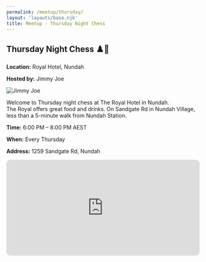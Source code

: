 ```yaml
---
permalink: /meetup/thursday/
layout: 'layouts/base.njk'
title: Meetup - Thursday Night Chess
---
```


<section class="section">
	<h2>Thursday Night Chess ♟️🍺</h2>
	<p><strong>Location:</strong> Royal Hotel, Nundah</p>
	<p><strong>Hosted by:</strong> Jimmy Joe</p>
	<div class="bio">
		<img
			src="https://avatars.githubusercontent.com/u/873384?s=400&v=4"
			alt="Jimmy Joe"
			class="bio-img"
		/>
	</div>
	<p>
		Welcome to Thursday night chess at The Royal Hotel in Nundah. <br />
		The Royal offers great food and drinks. On Sandgate Rd in Nundah Village, less than a 5-minute walk from Nundah Station.
	</p>
	<p><strong>Time:</strong> 6:00 PM – 8:00 PM AEST</p>
	<p><strong>When:</strong> Every Thursday</p>
	<p><strong>Address:</strong> 1259 Sandgate Rd, Nundah</p>
	<div class="map">
		<iframe
			src="https://www.google.com/maps/embed?pb=!1m18!1m12!1m3!1d3539.743539120519!2d153.0613242!3d-27.401235!2m3!1f0!2f0!3f0!3m2!1i1024!2i768!4f13.1!3m3!1m2!1s0x6b93df3cc8f4c4fb%3A0x5c8fe9f5679c437e!2sRoyal%20Hotel%20Nundah!5e0!3m2!1sen!2sau!4v1621066894245!5m2!1sen!2sau"
			width="100%"
			height="250"
			style="border: 0; border-radius: 10px"
			allowfullscreen=""
			loading="lazy"
		></iframe>
	</div>
</section>
